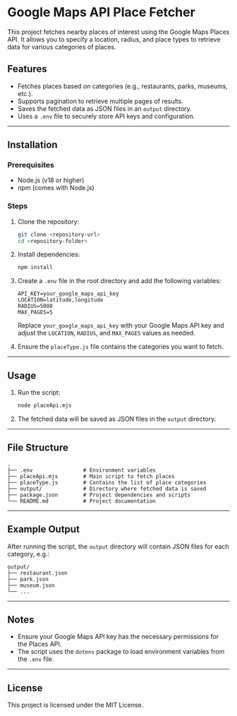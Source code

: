 # Google Maps API Place Fetcher

This project fetches nearby places of interest using the Google Maps Places API. It allows you to specify a location, radius, and place types to retrieve data for various categories of places.

## Features

- Fetches places based on categories (e.g., restaurants, parks, museums, etc.).
- Supports pagination to retrieve multiple pages of results.
- Saves the fetched data as JSON files in an `output` directory.
- Uses a `.env` file to securely store API keys and configuration.

---

## Installation

### Prerequisites

- Node.js (v18 or higher)
- npm (comes with Node.js)

### Steps

1. Clone the repository:

   ```bash
   git clone <repository-url>
   cd <repository-folder>
   ```

2. Install dependencies:

   ```bash
   npm install
   ```

3. Create a `.env` file in the root directory and add the following variables:

   ```properties
   API_KEY=your_google_maps_api_key
   LOCATION=latitude,longitude
   RADIUS=5000
   MAX_PAGES=5
   ```

   Replace `your_google_maps_api_key` with your Google Maps API key and adjust the `LOCATION`, `RADIUS`, and `MAX_PAGES` values as needed.

4. Ensure the `placeType.js` file contains the categories you want to fetch.

---

## Usage

1. Run the script:

   ```bash
   node placeApi.mjs
   ```

2. The fetched data will be saved as JSON files in the `output` directory.

---

## File Structure

```
.
├── .env                # Environment variables
├── placeApi.mjs        # Main script to fetch places
├── placeType.js        # Contains the list of place categories
├── output/             # Directory where fetched data is saved
├── package.json        # Project dependencies and scripts
└── README.md           # Project documentation
```

---

## Example Output

After running the script, the `output` directory will contain JSON files for each category, e.g.:

```
output/
├── restaurant.json
├── park.json
├── museum.json
└── ...
```

---

## Notes

- Ensure your Google Maps API key has the necessary permissions for the Places API.
- The script uses the `dotenv` package to load environment variables from the `.env` file.

---

## License

This project is licensed under the MIT License.
